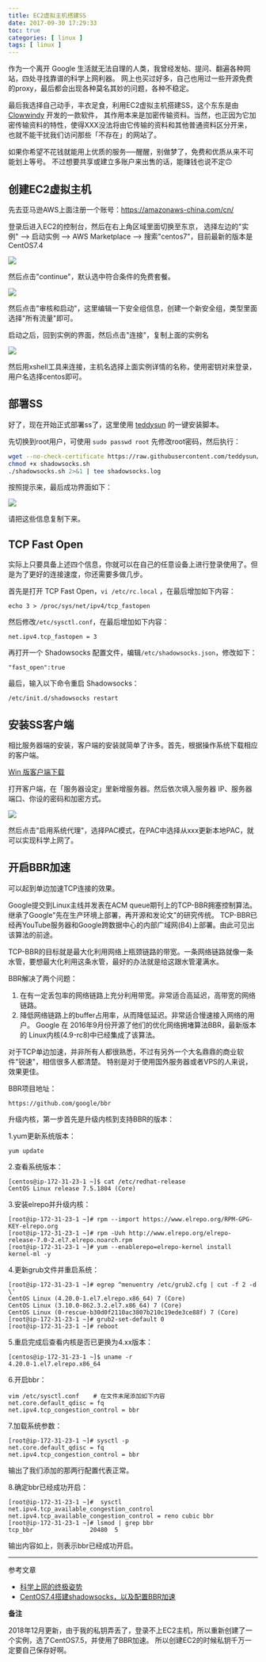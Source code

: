 ```yaml
---
title: EC2虚拟主机搭建SS
date: 2017-09-30 17:29:33
toc: true
categories: [ linux ]
tags: [ linux ]
---
```


作为一个离开 Google 生活就无法自理的人类，我曾经发帖、提问、翻遍各种网站，四处寻找靠谱的科学上网利器。
网上也买过好多，自己也用过一些开源免费的proxy，最后都会出现各种莫名其妙的问题，各种不稳定。

最后我选择自己动手，丰衣足食，利用EC2虚拟主机搭建SS，这个东东是由 [Clowwindy](https://github.com/Clowwindy) 开发的一款软件，
其作用本来是加密传输资料。当然，也正因为它加密传输资料的特性，使得XXX没法将由它传输的资料和其他普通资料区分开来，
也就不能干扰我们访问那些「不存在」的网站了。

如果你希望不花钱就能用上优质的服务──醒醒，别做梦了，免费和优质从来不可能划上等号。
不过想要共享或建立多账户来出售的话，能赚钱也说不定🙃
<!-- more -->

## 创建EC2虚拟主机

先去亚马逊AWS上面注册一个账号：<https://amazonaws-china.com/cn/>

登录后进入EC2的控制台，然后在右上角区域里面切换至东京，
选择左边的"实例" ——> 启动实例 ——> AWS Marketplace ——> 搜索"centos7"，目前最新的版本是CentOS7.4

![](https://xnstatic-1253397658.file.myqcloud.com/ss01.png)

然后点击"continue"，默认选中符合条件的免费套餐。

![](https://xnstatic-1253397658.file.myqcloud.com/ss02.png)

然后点击"审核和启动"，这里编辑一下安全组信息，创建一个新安全组，类型里面选择"所有流量"即可。

启动之后，回到实例的界面，然后点击"连接"，复制上面的实例名

![](https://xnstatic-1253397658.file.myqcloud.com/ss03.png)

然后用xshell工具来连接，主机名选择上面实例详情的名称，使用密钥对来登录，用户名选择centos即可。

## 部署SS

好了，现在开始正式部署ss了，这里使用 [teddysun](https://teddysun.com/342.html) 的一键安装脚本。

先切换到root用户，可使用 `sudo passwd root` 先修改root密码，然后执行：

```bash
wget --no-check-certificate https://raw.githubusercontent.com/teddysun/shadowsocks_install/master/shadowsocks.sh
chmod +x shadowsocks.sh
./shadowsocks.sh 2>&1 | tee shadowsocks.log
```

按照提示来，最后成功界面如下：

![](https://xnstatic-1253397658.file.myqcloud.com/ss05.png)

请把这些信息复制下来。

## TCP Fast Open

实际上只要具备上述四个信息，你就可以在自己的任意设备上进行登录使用了。但是为了更好的连接速度，你还需要多做几步。

首先是打开 TCP Fast Open，`vi /etc/rc.local` ，在最后增加如下内容：

```
echo 3 > /proc/sys/net/ipv4/tcp_fastopen
```

然后修改`/etc/sysctl.conf`，在最后增加如下内容：

```
net.ipv4.tcp_fastopen = 3
```

再打开一个 Shadowsocks 配置文件，编辑`/etc/shadowsocks.json`，修改如下：

```
"fast_open":true
```

最后，输入以下命令重启 Shadowsocks：

```
/etc/init.d/shadowsocks restart
```

## 安装SS客户端

相比服务器端的安装，客户端的安装就简单了许多。首先，根据操作系统下载相应的客户端。

[Win 版客户端下载](https://github.com/shadowsocks/shadowsocks-windows/releases)

打开客户端，在「服务器设定」里新增服务器。然后依次填入服务器 IP、服务器端口、你设的密码和加密方式。

![](https://xnstatic-1253397658.file.myqcloud.com/ss06.png)

然后点击"启用系统代理"，选择PAC模式，在PAC中选择从xxx更新本地PAC，就可以实现科学上网了。

## 开启BBR加速

可以起到单边加速TCP连接的效果。

Google提交到Linux主线并发表在ACM queue期刊上的TCP-BBR拥塞控制算法。继承了Google"先在生产环境上部署，再开源和发论文"的研究传统。
TCP-BBR已经再YouTube服务器和Google跨数据中心的内部广域网(B4)上部署。由此可见出该算法的前途。

TCP-BBR的目标就是最大化利用网络上瓶颈链路的带宽。一条网络链路就像一条水管，要想最大化利用这条水管，最好的办法就是给这跟水管灌满水。

BBR解决了两个问题：

1. 在有一定丢包率的网络链路上充分利用带宽。非常适合高延迟，高带宽的网络链路。
2. 降低网络链路上的buffer占用率，从而降低延迟。非常适合慢速接入网络的用户。
   Google 在 2016年9月份开源了他们的优化网络拥堵算法BBR，最新版本的 Linux内核(4.9-rc8)中已经集成了该算法。

对于TCP单边加速，并非所有人都很熟悉，不过有另外一个大名鼎鼎的商业软件"锐速"，相信很多人都清楚。
特别是对于使用国外服务器或者VPS的人来说，效果更佳。

BBR项目地址：

```
https://github.com/google/bbr
```

升级内核，第一步首先是升级内核到支持BBR的版本：

1.yum更新系统版本：

```
yum update
```

2.查看系统版本：

```
[centos@ip-172-31-23-1 ~]$ cat /etc/redhat-release 
CentOS Linux release 7.5.1804 (Core)
```

3.安装elrepo并升级内核：

```
[root@ip-172-31-23-1 ~]# rpm --import https://www.elrepo.org/RPM-GPG-KEY-elrepo.org
[root@ip-172-31-23-1 ~]# rpm -Uvh http://www.elrepo.org/elrepo-release-7.0-2.el7.elrepo.noarch.rpm
[root@ip-172-31-23-1 ~]# yum --enablerepo=elrepo-kernel install kernel-ml -y
```

4.更新grub文件并重启系统：

```
[root@ip-172-31-23-1 ~]# egrep ^menuentry /etc/grub2.cfg | cut -f 2 -d \'
CentOS Linux (4.20.0-1.el7.elrepo.x86_64) 7 (Core)
CentOS Linux (3.10.0-862.3.2.el7.x86_64) 7 (Core)
CentOS Linux (0-rescue-b30d0f2110ac3807b210c19ede3ce88f) 7 (Core)
[root@ip-172-31-23-1 ~]# grub2-set-default 0
[root@ip-172-31-23-1 ~]# reboot
```

5.重启完成后查看内核是否已更换为4.xx版本：

```
[centos@ip-172-31-23-1 ~]$ uname -r
4.20.0-1.el7.elrepo.x86_64
```

6.开启bbr：

```
vim /etc/sysctl.conf    # 在文件末尾添加如下内容
net.core.default_qdisc = fq
net.ipv4.tcp_congestion_control = bbr
```

7.加载系统参数：

```
[root@ip-172-31-23-1 ~]# sysctl -p
net.core.default_qdisc = fq
net.ipv4.tcp_congestion_control = bbr
```

输出了我们添加的那两行配置代表正常。

8.确定bbr已经成功开启：

```
[root@ip-172-31-23-1 ~]#  sysctl net.ipv4.tcp_available_congestion_control
net.ipv4.tcp_available_congestion_control = reno cubic bbr
[root@ip-172-31-23-1 ~]# lsmod | grep bbr
tcp_bbr                20480  5
```

输出内容如上，则表示bbr已经成功开启。

---------------

参考文章

* [科学上网的终极姿势](https://zoomyale.com/2016/vultr_and_ss/)
* [CentOS7.4搭建shadowsocks，以及配置BBR加速](http://blog.51cto.com/zero01/2064660)

**备注**

2018年12月更新，由于我的私钥弄丢了，登录不上EC2主机，所以重新创建了一个实例，选了CentOS7.5，并使用了BBR加速。
所以创建EC2的时候私钥千万一定要自己保存好啊。

